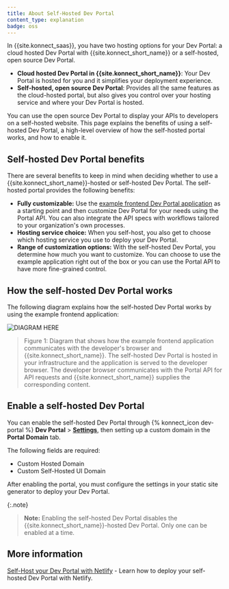 ```yaml
---
title: About Self-Hosted Dev Portal
content_type: explanation
badge: oss
---
```


In {{site.konnect_saas}}, you have two hosting options for your Dev Portal: a cloud hosted Dev Portal with {{site.konnect_short_name}} or a self-hosted, open source Dev Portal. 
* **Cloud hosted Dev Portal in {{site.konnect_short_name}}**: Your Dev Portal is hosted for you and it simplifies your deployment experience. 
* **Self-hosted, open source Dev Portal**: Provides all the same features as the cloud-hosted portal, but also gives you control over your hosting service and where your Dev Portal is hosted. 

You can use the open source Dev Portal to display your APIs to developers on a self-hosted website. This page explains the benefits of using a self-hosted Dev Portal, a high-level overview of how the self-hosted portal works, and how to enable it.

## Self-hosted Dev Portal benefits

There are several benefits to keep in mind when deciding whether to use a {{site.konnect_short_name}}-hosted or self-hosted Dev Portal. The self-hosted portal provides the following benefits: 

* **Fully customizable:** Use the [example frontend Dev Portal application](https://github.com/Kong/konnect-portal) as a starting point and then customize Dev Portal for your needs using the Portal API. You can also integrate the API specs with workflows tailored to your organization's own processes.
* **Hosting service choice:** When you self-host, you also get to choose which hosting service you use to deploy your Dev Portal. 
* **Range of customization options:** With the self-hosted Dev Portal, you determine how much you want to customize. You can choose to use the example application right out of the box or you can use the Portal API to have more fine-grained control.

## How the self-hosted Dev Portal works 

The following diagram explains how the self-hosted Dev Portal works by using the example frontend application:

![DIAGRAM HERE](/assets/images/docs/konnect/diagram.png)

> Figure 1: Diagram that shows how the example frontend application communicates with the developer's browser and {{site.konnect_short_name}}. The self-hosted Dev Portal is hosted in your infrastructure and the application is served to the developer browser. The developer browser communicates with the Portal API for API requests and {{site.konnect_short_name}} supplies the corresponding content. 

 
## Enable a self-hosted Dev Portal

You can enable the self-hosted Dev Portal through {% konnect_icon dev-portal %} **Dev Portal** > [**Settings**](https://cloud.konghq.com/portal/portal-settings), then setting up a custom domain in the **Portal Domain** tab. 

The following fields are required:
* Custom Hosted Domain
* Custom Self-Hosted UI Domain

After enabling the portal, you must configure the settings in your static site generator to deploy your Dev Portal.

{:.note}
> **Note:** Enabling the self-hosted Dev Portal disables the {{site.konnect_short_name}}-hosted Dev Portal. Only one can be enabled at a time.

## More information

[Self-Host your Dev Portal with Netlify](/konnect/dev-portal/customization/netlify/) - Learn how to deploy your self-hosted Dev Portal with Netlify.
